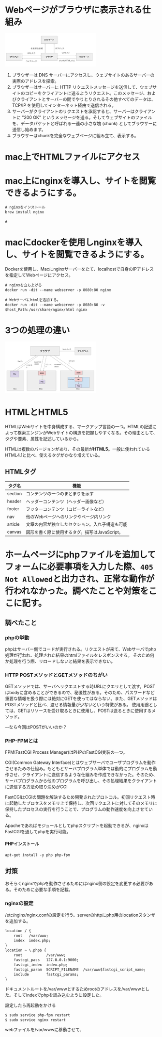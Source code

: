# Webページがブラウザに表示される仕組み

<img src="web.png" width=300>

1. ブラウザーは DNS サーバーにアクセスし、ウェブサイトのあるサーバーの実際のアドレスを探索。
2. ブラウザーはサーバーに HTTP リクエストメッセージを送信して、ウェブサイトのコピーをクライアントに送るようリクエスト。このメッセージ、およびクライアントとサーバーの間でやりとりされるその他すべてのデータは、TCP/IP を使用してインターネット経由で送信される。
3. サーバーがクライアントのリクエストを承認すると、サーバーはクライアントに "200 OK" というメッセージを送る。そしてウェブサイトのファイルを、データパケットと呼ばれる一連の小さな塊 (chunk) としてブラウザーに送信し始めます。
4. ブラウザーはchunkを完全なウェブページに組み立て、表示する。

# mac上でHTMLファイルにアクセス

# mac上にnginxを導入し、サイトを閲覧できるようにする。
```
# nginxをインストール
brew install nginx

# 
```

# macにdockerを使用しnginxを導入し、サイトを閲覧できるようにする。
Dockerを使用し、Macにnginxサーバーをたて、localhostで自身のIPアドレスを指定してWebページにアクセス。

```
# nginxを立ち上げる
docker run -dit --name webserver -p 8080:80 nginx

# Webサーバにhtmlを追加する。
docker run -dit --name webserver -p 8080:80 -v $host_Path:/usr/share/nginx/html nginx
 ```

# 3つの処理の違い
<img src="DataFlow.png" width=300>

# HTMLとHTML5
HTMLはWebサイトを中身構成する、マークアップ言語の一つ。HTMLの記述によって検索エンジンがWebサイトの構造を把握しやすくなる。その理由として、タグや要素、属性を記述しているから。

HTMLは複数のバージョンがあり、その最新が**HTML5**。一般に使われているHTML4.1と比べ、使えるタグがかなり増えている。

## HTMLタグ
|タグ名|機能|
|----|----|
|section|コンテンツの一つのまとまりを示す|
|header|ヘッダーコンテンツ（ヘッダー画像など）|
|footer|フッターコンテンツ（コピーライトなど）|
|nav|他のWebページへのリンクやページ内リンク|
|article|文章の内容が独立したセクション。入れ子構造も可能|
|canvas|図形を書く際に使用するタグ。描写はJavaScript。|

# ホームページにphpファイルを追加してフォームに必要事項を入力した際、`405 Not Allowed`と出力され、正常な動作が行われなかった。調べたことや対策をここに記す。

## 調べたこと
### phpの挙動
phpはサーバー側でコードが実行される。リクエストが来て、Webサーバでphp処理が行われ、処理された結果のhtmlファイルをレスポンスする。
そのため何か処理を行う際、リロードしないと結果を表示できない。

### HTTP POSTメソッドとGETメソッドのちがい
GETメソッドでは、サーバへリクエストする時URLにクエリとして渡す。POSTはbodyに含めることができるので、秘匿性がある。そのため、パスワードなど重要な情報を扱う際には絶対にGETを使ってはならない。また、GETメソッドはPOSTメソッドと比べ、渡せる情報量が少ないという特徴がある。
使用用途としては、GETはリソースを受け取るときに使用し、POSTは送るときに使用するメソッド。

--なら今回はPOSTがいいのか？

### PHP-FPMとは
FPM(FastCGI Process Manager)はPHPのFastCGI実装の一つ。

CGI(Common Gateway Interface)とはウェブサーバでユーザプログラムを動作させるための仕組み。もともとサーバプログラム単体では動的にプログラムを動作させ、クライアントに送信するような仕組みを作成できなかった。そのため、サーバプログラムから他のプログラムを呼び出し、その処理結果をクライアントに送信する方法の取り決めがCGI

FastCGIはCGIの問題を解決するため開発されたプロトコル。初回リクエスト時に起動したプロセスをメモリ上で保持し、次回リクエストに対してそのメモリに保持したプロセスの実行を行うことで、プログラムの動作速度を向上させている。

Apacheであればモジュールとしてphpスクリプトを起動できるが、nginxはFastCGIを通してphpを実行可能。

#### PHPインストール
```
apt-get install -y php php-fpm
```

## 対策
おそらくnginxでphpを動作させるためにはnginx側の設定を変更する必要がある。そのために必要な手順を記載。

### nginxの設定
/etc/nginx/nginx.confの設定を行う。serverのhttpにphp用のlocationスタンザを追加する。

```
location / {
    root   /var/www;
    index  index.php;
}
location ~ \.php$ {
    root           /var/www;
    fastcgi_pass   127.0.0.1:9000;
    fastcgi_index  index.php;
    fastcgi_param  SCRIPT_FILENAME  /var/www$fastcgi_script_name;
    include        fastcgi_params;
}
```
ドキュメントルートを/var/wwwとするためrootのアドレスを/var/wwwとした。そしてindexでphpを読み込むように設定した。

設定したら再起動をかける
```
$ sudo service php-fpm restart
$ sudo service nginx restart
```

webファイルを/var/wwwに移動させて、
